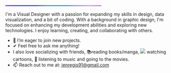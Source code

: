 ![image](https://github.com/AnderMendoza/AnderMendoza/raw/main/assets/line-neon.gif)

I'm a Visual Designer with a passion for expanding my skills in design, data visualization, and a bit of coding. With a background in graphic design, I'm focused on enhancing my development abilities and exploring new technologies. I enjoy learning, creating, and collaborating with others.

* 🚀 I’m eager to join new projects.
* ✔ Feel free to ask me anything!
* I also love socializing with friends, 📚reading books/manga, <img src="https://github.com/user-attachments/assets/a748c345-9a2d-4b03-ac08-99d58730caaa" width="32"> watching cartoons, 🎵 listening to music and going to the movies.
* 📫 Reach out to me at: jenregis91@gmail.com

<!---
jenregis91/jenregis91 is a ✨ special ✨ repository because its `README.md` (this file) appears on your GitHub profile.
You can click the Preview link to take a look at your changes.
--->



